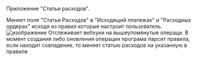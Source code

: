 Приложение "Статьи расходов".

Меняет поле "Статья Расходов" в "Исходящий платежах" и "Расходных ордерах" исходя из правил которые настроит пользователь.
![изображение](https://user-images.githubusercontent.com/42136999/192217463-35765d1a-615d-400b-b6c5-22d42090f2e6.png)
Отслеживает вебхуки на вышеупомянутые операци. В момент создания либо оновления операции програма парсит правила, если находит совпадение, то меняет статью расходов на указанную в правиле


